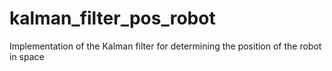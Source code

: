 # kalman_filter_pos_robot
Implementation of the Kalman filter for determining the position of the robot in space

